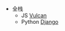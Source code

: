 * 全栈
  * JS [Vulcan](https://github.com/canfeit/testwa-desktop)
  * Python [Django](https://github.com/mbrochh/django-graphql-apollo-react-demo)
